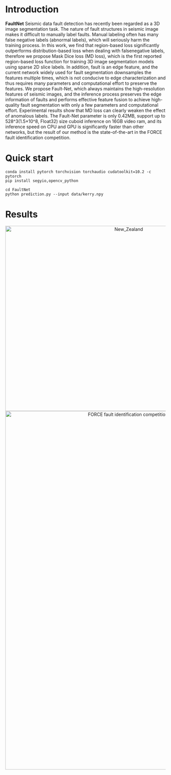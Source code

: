 # Introduction

**FaultNet**
Seismic data fault detection has recently been regarded as a 3D image segmentation task. The nature of fault structures in seismic image makes it difficult to manually label faults. Manual labeling often has many false negative labels (abnormal labels), which will seriously harm the training process. In this work, we find that region-based loss significantly outperforms distribution-based loss when dealing with falsenegative labels, therefore we propose Mask Dice loss (MD loss), which is the first reported region-based loss function for training 3D image segmentation models using sparse 2D slice labels. In addition, fault is an edge feature, and the current network widely used for fault segmentation downsamples the features multiple times, which is not conducive to edge characterization and thus requires many parameters and computational effort to preserve the features. We propose Fault-Net, which always maintains the high-resolution features of seismic images, and the inference process preserves the edge information of faults and performs effective feature fusion to achieve high-quality fault segmentation with only a few parameters and computational effort. Experimental results show that MD loss can clearly weaken the effect of anomalous labels. The Fault-Net parameter is only 0.42MB, support up to 528^3(1.5×10^8, Float32) size cuboid inference on 16GB video ram, and its inference speed on CPU and GPU is significantly faster than other networks, but the result of our method is the state-of-the-art in the FORCE fault identification competition.

# Quick start

    conda install pytorch torchvision torchaudio cudatoolkit=10.2 -c pytorch
    pip install segyio,opencv_python

    cd FaultNet
    python prediction.py --input data/kerry.npy

# Results
<div align=center><img src="https://github.com/douyimin/FaultNet/blob/main/results/New_Zealand.png" width="760" height="580" alt="New_Zealand"/><br/>
<img src="https://github.com/douyimin/FaultNet/blob/main/results/FORCE_ML.png" width="760" height="1123" alt="FORCE fault identification competition]"/><br/></div>
